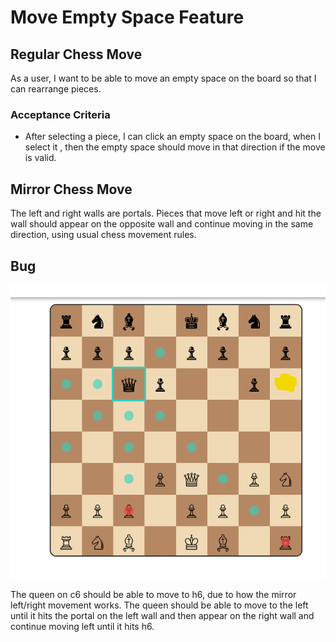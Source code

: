 # Move Empty Space Feature

## Regular Chess Move

As a user, I want to be able to move an empty space on the board so that I can rearrange pieces.

### Acceptance Criteria
- After selecting a piece, I can click an empty space on the board, when I select it , then the empty space should move in that direction if the move is valid.

## Mirror Chess Move

The left and right walls are portals. Pieces that move left or right and hit the wall should appear on the opposite wall and continue moving in the same direction, using usual chess movement rules.

## Bug

![alt text](image.png)

The queen on c6 should be able to move to h6, due to how the mirror left/right movement works. The queen should be able to move to the left until it hits the portal on the left wall and then appear on the right wall and continue moving left until it hits h6.